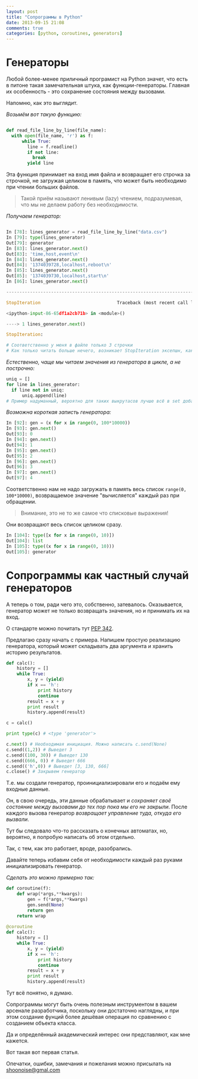 ```yaml
---
layout: post
title: "Сопрограммы в Python"
date: 2013-09-15 21:08
comments: true
categories: [python, coroutines, generators]
---
```

# Генераторы
 

Любой более-менее приличный програмист на Python значет, что есть в питоне такая замечательная штука, как функции-генераторы. Главная их особенность - это сохранение состояния между вызовами.

Напомню, как это выглядит.
<!-- more -->


*Возьмём вот такую функцию:*

 

```python

def read_file_line_by_line(file_name):
  with open(file_name, 'r') as f:
      while True:
        line = f.readline()
        if not line:
          break
        yield line

```

Эта функция принимает на вход имя файла и возвращает его строчка за строчкой, не загружая целиком в память, что может быть необходимо при чтении больших файлов. 

> Такой приём называют ленивым (lazy) чтением, подразумевая, что мы не делаем работу без необходимости.

*Получаем генератор:*

```python

In [78]: lines_generator = read_file_line_by_line("data.csv")
In [79]: type(lines_generator)
Out[79]: generator
In [83]: lines_generator.next()
Out[83]: 'time,host,event\n'
In [84]: lines_generator.next()
Out[84]: '1374039728,localhost,reboot\n'
In [85]: lines_generator.next()
Out[85]: '1374039730,localhost,start\n'
In [86]: lines_generator.next()

---------------------------------------------------------------------------

StopIteration                             Traceback (most recent call last)

<ipython-input-86-65df1a2cb71b> in <module>()

----> 1 lines_generator.next()

StopIteration: 

# Соответственно у меня в файле только 3 строчки 
# Как только читать больше нечего, возникает StopIteration эксепшн, как и с любым итерируемым оъектом. 

```

*Естественно, чаще мы читаем значения из генератора в цикле, а не построчно:*

```python
uniq = []
for line in lines_generator:
  if line not in uniq:
      uniq.append(line)
# Пример надуманный, вероятно для таких выкрутасов лучше всё в set добавить, но это не имеет значения сейчас

``` 

*Возможна короткая записть генератора:*

```python
In [92]: gen = (x for x in range(0, 100*10000))
In [93]: gen.next()
Out[93]: 0
In [94]: gen.next()
Out[94]: 1
In [95]: gen.next()
Out[95]: 2
In [96]: gen.next()
Out[96]: 3
In [97]: gen.next()
Out[97]: 4
```
Соответственно нам не надо загружать в память весь список ```range(0, 100*10000)```, возвращаемое значение "вычисляется" каждый раз при обращении.

> Внимание, это не то же самое что списковые выражения!

Они возвращают весь список целиком сразу.

```python
In [104]: type([x for x in range(0, 10)])
Out[104]: list
In [105]: type((x for x in range(0, 10)))
Out[105]: generator
```

# Сопрограммы как частный случай генераторов

А теперь о том, ради чего это, собственно, затевалось. Оказывается, генератор может не только возвращать значения, но и принимать их на вход.

О стандарте можно почитать тут [PEP 342](http://www.python.org/dev/peps/pep-0342/).

Предлагаю сразу начать с примера. Напишем простую реализацию генератора, который может складывать два аргумента и хранить историю результатов.

 

```python
def calc():
    history = []
    while True:
        x, y = (yield)
        if x == 'h':
            print history
            continue
        result = x + y
        print result
        history.append(result)

c = calc()

print type(c) # <type 'generator'>

c.next() # Необходимая инициация. Можно написать c.send(None)
c.send((1,2)) # Выведет 3
c.send((100, 30)) # Выведет 130
c.send((666, 0)) # Выведет 666
c.send(('h',0)) # Выведет [3, 130, 666]
c.close() # Закрывем генератор
```

Т.е. мы создали генератор, проинициализировали его и подаём ему входные данные. 

Он, в свою очередь, эти данные обрабатывает и *сохраняет своё состояние между вызовами до тех пор пока мы его не закрыли*. После каждого вызова генератор *возвращает управление туда, откуда его вызвали*.

Тут бы следовало что-то рассказать о конечных автоматах, но, вероятно, я попробую написать об этом отдельно.

Так, с тем, как это работает, вроде, разобрались. 

Давайте теперь избавим себя от необходимости каждый раз руками инициализировать генератор. 

*Сделать это можно примерно так:*

```python
def coroutine(f):
    def wrap(*args,**kwargs):
        gen = f(*args,**kwargs)
        gen.send(None)
        return gen
    return wrap
 
@coroutine
def calc():
    history = []
    while True:
        x, y = (yield)
        if x == 'h':
            print history
            continue
        result = x + y
        print result
        history.append(result)
```

Тут всё понятно, я думаю. 

Сопрограммы могут быть очень полезным инструментом в вашем арсенале разработчика, поскольку они достаточно наглядны, и при этом создание фунций более дешёвая операция по сравнению с созданием объекта класса.

Да и определённый академический интерес они представляют, как мне кажется.

Вот такая вот первая статья. 

Опечатки, ошибки, замечания и пожелания можно присылать на shoonoise@gmal.com
